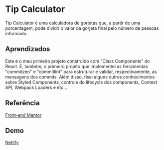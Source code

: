 # Tip Calculator

Tip Calculator é uma calculadora de gorjetas que, a partir de uma porcentagem, pode dividir o valor da gorjeta final pelo número de pessoas informado.

## Aprendizados

Este é o meu primeiro projeto construído com "Class Components" do React. É, também, o primeiro projeto que implementei as ferramentas "commitzen" e "commitlint" para estruturar e validar, respectivamente, as mensagens dos commits.
Além disso, fixei alguns outros conhecimentos sobre Styled Components, controle do lifecycle dos components, Context API, Webpack Loaders e etc...

## Referência

[Front-end Mentor](https://www.frontendmentor.io/challenges/tip-calculator-app-ugJNGbJUX)

## Demo

[Netlify](https://tip-callc.netlify.app/)
